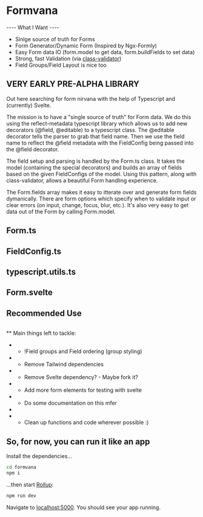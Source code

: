 # Formvana

---- What I Want ----

- Sinlge source of truth for Forms
- Form Generator/Dynamic Form (Inspired by Ngx-Formly)
- Easy Form data IO (form.model to get data, form.buildFields to set data)
- Strong, fast Validation (via [class-validator](https://github.com/typestack/class-validator))
- Field Groups/Field Layout is nice too

## VERY EARLY PRE-ALPHA LIBRARY

Out here searching for form nirvana with the help of Typescript and (currently) Svelte.

The mission is to have a "single source of truth" for Form data.
We do this using the reflect-metadata typescript library which allows us to add new decorators (@field, @editable) to a typescript class.
The @editable decorator tells the parser to grab that field name.
Then we use the field name to reflect the @field metadata with the FieldConfig being passed into the @field decorator.

The field setup and parsing is handled by the Form.ts class.
It takes the model (containing the special decorators) and builds an array of fields based on the given FieldConfigs of the model.
Using this pattern, along with class-validator, allows a beautiful Form handling experience.

The Form.fields array makes it easy to itterate over and generate form fields dymanically. There are form options which specify when to validate input or clear errors (on input, change, focus, blur, etc.).
It's also very easy to get data out of the Form by calling Form.model.

## Form.ts

## FieldConfig.ts

## typescript.utils.ts

## Form.svelte

## Recommended Use

```commands go here

```

\*\* Main things left to tackle:

- - !Field groups and Field ordering (group styling)
- - Remove Tailwind dependencies
- - Remove Svelte dependency? - Maybe fork it?
- - Add more form elements for testing with svelte
- - Do some documentation on this mfer
-
- - Clean up functions and code wherever possible :)

<!-- *Note that you will need to have [Node.js](https://nodejs.org) 15.7.0 installed, for now.* -->

## So, for now, you can run it like an app

Install the dependencies...

```bash
cd formvana
npm i
```

...then start [Rollup](https://rollupjs.org):

```bash
npm run dev
```

Navigate to [localhost:5000](http://localhost:5000). You should see your app running.
